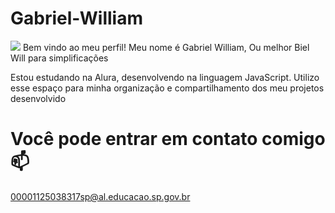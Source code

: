 # Gabriel-William

![](https://media.tenor.com/E2ZUBpyJZCoAAAAM/ezekiel.gif)
Bem vindo ao meu perfil!
Meu nome é Gabriel William, Ou melhor Biel Will para simplificações


Estou estudando na Alura, desenvolvendo na linguagem JavaScript.
Utilizo esse espaço para minha organização e compartilhamento dos meu projetos desenvolvido

# Você pode entrar em contato comigo 📫
00001125038317sp@al.educacao.sp.gov.br
